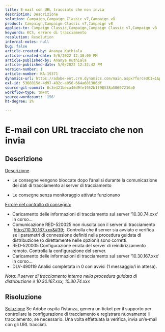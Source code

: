 ```yaml
---
title: E-mail con URL tracciato che non invia
description: Descrizione
solution: Campaign,Campaign Classic v7,Campaign v8
product: Campaign,Campaign Classic v7,Campaign v8
applies-to: Campaign Classic,Campaign,Campaign Classic v7,Campaign v8
keywords: KCS, errore di tracciamento
resolution: Resolution
internal-notes: null
bug: false
article-created-by: Ananya Kuthiala
article-created-date: 5/6/2022 12:30:00 PM
article-published-by: Ananya Kuthiala
article-published-date: 5/6/2022 12:32:42 PM
version-number: 1
article-number: KA-19371
dynamics-url: https://adobe-ent.crm.dynamics.com/main.aspx?forceUCI=1&pagetype=entityrecord&etn=knowledgearticle&id=b64d0139-38cd-ec11-a7b5-0022480b639b
exl-id: 5368015d-4d97-492c-a056-664a601306df
source-git-commit: 0c3e421beca46d9fe1952b1f98538a50697216a0
workflow-type: tm+mt
source-wordcount: '156'
ht-degree: 2%

---
```


# E-mail con URL tracciato che non invia

## Descrizione

<u>Descrizione</u>
- Le consegne vengono bloccate dopo l’analisi durante la comunicazione dei dati di tracciamento al server di tracciamento

- Le consegne senza monitoraggio attivate funzionano



<u>Errore nel controllo di consegna:</u>

- Caricamento delle informazioni di tracciamento sul server &#39;10.30.74.xxx&#39; in corso...
- Comunicazione RED-520025 non riuscita con il server di tracciamento &#39;http://10.30.167.xxx&#39;. Controlla che il server sia avviato e verifica se i parametri di connessione definiti nella procedura guidata di distribuzione (o direttamente nelle opzioni) sono corretti.
- RED-520005 Configurazione errata del server di reindirizzamento remoto. Controlla la configurazione del server.
- Caricamento delle informazioni di tracciamento sul server &#39;10.30.167.xxx&#39; in corso...
- DLV-490119 Analisi completata in 0 con avvisi (1 messaggio/i in attesa).


*Nota: Il server di tracciamento interno nella procedura guidata di distribuzione è 10.30.167.xxx, 10.30.74.xxx*


## Risoluzione

<u>Soluzione</u>
Se Adobe ospita l’istanza, genera un ticket per il supporto per controllare la configurazione di tracciamento e registrare nuovamente il tracciamento, se necessario. Una volta effettuata la verifica, invia un’e-mail con gli URL tracciati.
